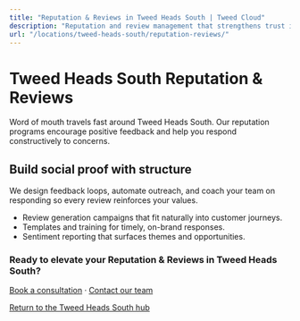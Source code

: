 ```yaml
---
title: "Reputation & Reviews in Tweed Heads South | Tweed Cloud"
description: "Reputation and review management that strengthens trust in Tweed Heads South."
url: "/locations/tweed-heads-south/reputation-reviews/"
---
```


# Tweed Heads South Reputation & Reviews

Word of mouth travels fast around Tweed Heads South. Our reputation programs encourage positive feedback and help you respond constructively to concerns.

## Build social proof with structure

We design feedback loops, automate outreach, and coach your team on responding so every review reinforces your values.

- Review generation campaigns that fit naturally into customer journeys.
- Templates and training for timely, on-brand responses.
- Sentiment reporting that surfaces themes and opportunities.

### Ready to elevate your Reputation & Reviews in Tweed Heads South?

[Book a consultation](/consultation/) · [Contact our team](/contact/)

[Return to the Tweed Heads South hub](/locations/tweed-heads-south/)
